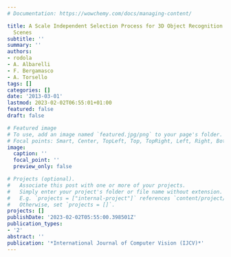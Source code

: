 ```yaml
---
# Documentation: https://wowchemy.com/docs/managing-content/

title: A Scale Independent Selection Process for 3D Object Recognition in Cluttered
  Scenes
subtitle: ''
summary: ''
authors:
- rodola
- A. Albarelli
- F. Bergamasco
- A. Torsello
tags: []
categories: []
date: '2013-03-01'
lastmod: 2023-02-02T06:55:01+01:00
featured: false
draft: false

# Featured image
# To use, add an image named `featured.jpg/png` to your page's folder.
# Focal points: Smart, Center, TopLeft, Top, TopRight, Left, Right, BottomLeft, Bottom, BottomRight.
image:
  caption: ''
  focal_point: ''
  preview_only: false

# Projects (optional).
#   Associate this post with one or more of your projects.
#   Simply enter your project's folder or file name without extension.
#   E.g. `projects = ["internal-project"]` references `content/project/deep-learning/index.md`.
#   Otherwise, set `projects = []`.
projects: []
publishDate: '2023-02-02T05:55:00.398501Z'
publication_types:
- '2'
abstract: ''
publication: '*International Journal of Computer Vision (IJCV)*'
---
```

